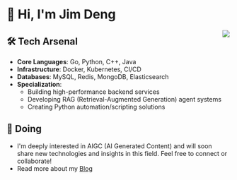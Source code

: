 <!--
**jimdengdev/jimdengdev** is a ✨ _special_ ✨ repository because its `README.md` (this file) appears on your GitHub profile.

Here are some ideas to get you started:

- 🔭 I’m currently working on ...
- 🌱 I’m currently learning ...
- 👯 I’m looking to collaborate on ...
- 🤔 I’m looking for help with ...
- 💬 Ask me about ...
- 📫 How to reach me: ...
- 😄 Pronouns: ...
- ⚡ Fun fact: ...
-->

# 👋 Hi, I'm Jim Deng


<img align="right" src="https://github-readme-stats.vercel.app/api?username=jimdengdev&show_icons=true&icon_color=0366d6&text_color=24292e&bg_color=ffffff&hide_title=true" />


## 🛠️ Tech Arsenal
- **Core Languages**: Go, Python, C++, Java
- **Infrastructure**: Docker, Kubernetes, CI/CD
- **Databases**: MySQL, Redis, MongoDB, Elasticsearch
- **Specialization**: 
  - Building high-performance backend services
  - Developing RAG (Retrieval-Augmented Generation) agent systems
  - Creating Python automation/scripting solutions

## 🚀 Doing
- I'm deeply interested in AIGC (AI Generated Content) and will soon share new technologies and insights in this field. Feel free to connect or collaborate!
- Read more about my [Blog](https://jimdeng.com/)

